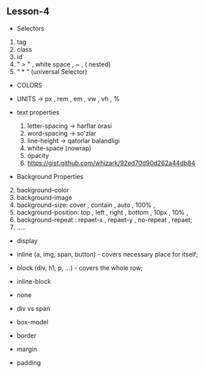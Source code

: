 ##  Lesson-4



- Selectors

1. tag
2. class
3. id
4. " > " , white space , ~ ,  ( nested)
5. " * " (universal Selector)


- COLORS 
- UNITS -> px , rem , em , vw , vh , % 

- text properties

  1. letter-spacing -> harflar orasi
  2. word-spacing -> so'zlar
  3. line-height -> qatorlar balandligi
  4. white-space (nowrap)
  5. opacity
  6. https://gist.github.com/whizark/92ed70d90d262a44db84

- Background Properties

2. background-color 
3. background-image
3. background-size: cover , contain , auto , 100% , 
4. background-position: top , left , right , bottom , 10px , 10% , 
5. background-repeat : repaet-x , repaet-y , no-repeat , repaet;
6. .....



- display

- inline (a, img, span, button) - covers necessary place for itself;
- block (div, h1, p, …) - covers the whole row;

- inline-block
- none

- div vs span
- box-model
- border
- margin
- padding




 






